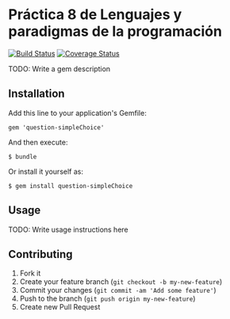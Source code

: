 # Práctica 8 de Lenguajes y paradigmas de la programación

[![Build Status](https://travis-ci.org/LPP1415/LPP_T_9.svg)](https://travis-ci.org/LPP1415/LPP_T_9)
[![Coverage Status](https://coveralls.io/repos/LPP1415/LPP_T_9/badge.png)](https://coveralls.io/r/LPP1415/LPP_T_9)

TODO: Write a gem description

## Installation

Add this line to your application's Gemfile:

    gem 'question-simpleChoice'

And then execute:

    $ bundle

Or install it yourself as:

    $ gem install question-simpleChoice

## Usage

TODO: Write usage instructions here

## Contributing

1. Fork it
2. Create your feature branch (`git checkout -b my-new-feature`)
3. Commit your changes (`git commit -am 'Add some feature'`)
4. Push to the branch (`git push origin my-new-feature`)
5. Create new Pull Request
